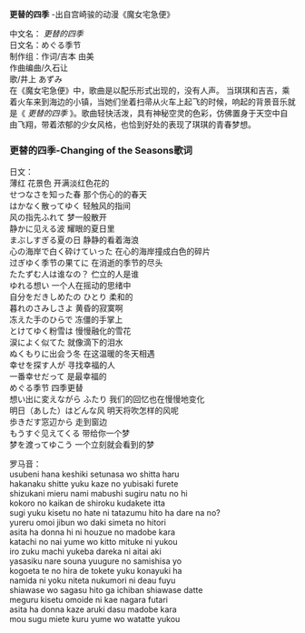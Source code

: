 

**更替的四季** -出自宫崎骏的动漫《魔女宅急便》  
  
中文名： _更替的四季_  
日文名：めぐる季节  
制作组：作词/吉本 由美  
作曲编曲/久石让  
歌/井上 あずみ  
在《魔女宅急便》中，歌曲是以配乐形式出现的，没有人声。 当琪琪和吉吉，乘着火车来到海边的小镇，当她们坐着扫帚从火车上起飞的时候，响起的背景音乐就是《
_更替的四季_ 》。歌曲轻快活泼，具有神秘空灵的色彩，仿佛置身于天空中自由飞翔，带着浓郁的少女风格，也恰到好处的表现了琪琪的青春梦想。

### 更替的四季-Changing of the Seasons歌词

日文：  
薄红 花景色 开满淡红色花的  
せつなさを知った春 那个伤心的的春天  
はかなく散ってゆく 轻触风的指间  
风の指先ふれて 梦一般散开  
静かに见える波 耀眼的夏日里  
まぶしすぎる夏の日 静静的看着海浪  
心の海岸で白く砕けていった 在心的海岸撞成白色的碎片  
过ぎゆく季节の果てに 在消逝的季节的尽头  
たたずむ人は谁なの？ 伫立的人是谁  
ゆれる想い 一个人在摇动的思绪中  
自分をだきしめたの ひとり 柔和的  
暮れのさみしさよ 黄昏的寂寞啊  
冻えた手のひらで 冻僵的手掌上  
とけてゆく粉雪は 慢慢融化的雪花  
涙によく似てた 就像滴下的泪水  
ぬくもりに出会う冬 在这温暖的冬天相遇  
幸せを探す人が 寻找幸福的人  
一番幸せだって 是最幸福的  
めぐる季节 四季更替  
想い出に変えながら ふたり 我们的回忆也在慢慢地变化  
明日（あした）はどんな风 明天将吹怎样的风呢  
歩きだす窓辺から 走到窗边  
もうすぐ见えてくる 带给你一个梦  
梦を渡ってゆこう 一个立刻就会看到的梦

  
罗马音：  
usubeni hana keshiki setunasa wo shitta haru  
hakanaku shitte yuku kaze no yubisaki furete  
shizukani mieru nami mabushi sugiru natu no hi  
kokoro no kaikan de shiroku kudakete itta  
sugi yuku kisetu no hate ni tatazumu hito ha dare na no?  
yureru omoi jibun wo daki simeta no hitori  
asita ha donna hi ni houzue no madobe kara  
katachi no nai yume wo kitto mituke ni yukou  
iro zuku machi yukeba dareka ni aitai aki  
yasasiku nare souna yuugure no samishisa yo  
kogoeta te no hira de tokete yuku konayuki ha  
namida ni yoku niteta nukumori ni deau fuyu  
shiawase wo sagasu hito ga ichiban shiawase datte  
meguru kisetu omoide ni kae nagara futari  
asita ha donna kaze aruki dasu madobe kara  
mou sugu miete kuru yume wo watatte yukou

